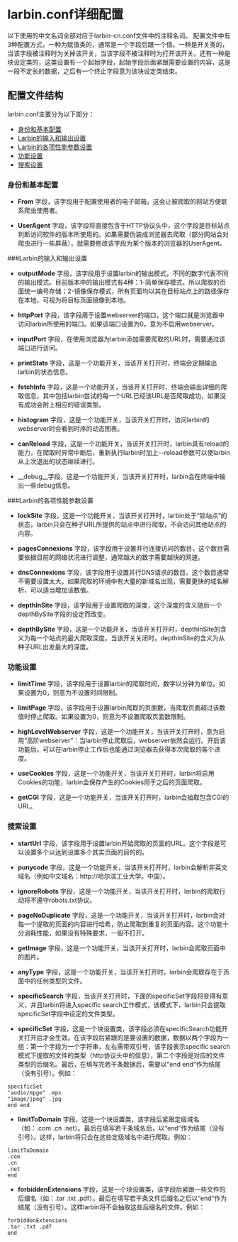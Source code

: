 # larbin.conf详细配置

以下使用的中文名词全部对应于larbin-cn.conf文件中的注释名词。
配置文件中有3种配置方式，一种为赋值类的，通常是一个字段后跟一个值。一种是开关类的，当该字段被注释时为关掉该开关，当该字段不被注释时为打开该开关。还有一种是块设定类的，这类设置有一个起始字段，起始字段后面紧跟需要设置的内容，这是一段不定长的数据，之后有一个终止字段意为该块设定类结束。

## 配置文件结构

larbin.conf主要分为以下部分：

* [身份和基本配置](#身份和基本配置)
* [Larbin的输入和输出设置](#Larbin的输入和输出设置)
* [Larbin的各项性能参数设置](#Larbin的各项性能参数设置)
* [功能设置](#功能设置)
* [搜索设置](#搜索设置)

### 身份和基本配置

* __From__ 字段，该字段用于配置使用者的电子邮箱，这会让被爬取的网站方便联系爬虫使用者。

* __UserAgent__ 字段，该字段将直接包含于HTTP协议头中，这个字段是目标站点判断访问软件的版本所使用的。如果需要伪装成浏览器去爬取（部分网站会对爬虫进行一些屏蔽），就需要修改该字段为某个版本的浏览器的UserAgent。


###Larbin的输入和输出设置

* __outputMode__ 字段，该字段用于设置larbin的输出模式，不同的数字代表不同的输出模式。目前版本中的输出模式有4种：1-简单保存模式，所以爬取的页面统一编号存储；2-镜像保存模式，所有页面均以其在目标站点上的路径保存在本地，可视为将目标页面镜像到本地。

* __httpPort__ 字段，该字段用于设置webserver的端口，这个端口就是浏览器中访问larbin所使用的端口。如果该端口设置为0，意为不启用webserver。

* __inputPort__ 字段，在使用浏览器为larbin添加需要爬取的URL时，需要通过该端口进行访问。

* __printStats__ 字段，这是一个功能开关，当该开关打开时，终端会定期输出larbin的状态信息。

* __fetchInfo__ 字段，这是一个功能开关，当该开关打开时，终端会输出详细的爬取信息，其中包括larbin尝试的每一个URL已经该URL是否爬取成功，如果没有成功会附上相应的错误类型。

* __histogram__ 字段，这是一个功能开关，当该开关打开时，访问larbin的webserver时会看到时序的动态图表。

* __canReload__ 字段，这是一个功能开关，当该开关打开时，larbin具有reload的能力，在爬取时异常中断后，重新执行larbin时加上--reload参数可以使larbin从上次退出的状态继续进行。

* __debug__字段，这是一个功能开关，当该开关打开时，larbin会在终端中输出一些debug信息。

###Larbin的各项性能参数设置

* __lockSite__ 字段，这是一个功能开关，当该开关打开时，larbin处于“锁站点”的状态，larbin只会在种子URL所提供的站点中进行爬取，不会访问其他站点的内容。

* __pagesConnexions__ 字段，该字段用于设置并行连接访问的数目，这个数目需要依据目前的网络状况进行调整，通常越大的数字需要越快的网速。

* __dnsConnexions__ 字段，该字段用于设置并行DNS请求的数目，这个数目通常不需要设置太大。如果爬取的环境中有大量的新域名出现，需要更快的域名解析，可以适当增加该数值。

* __depthInSite__ 字段，该字段用于设置爬取的深度，这个深度的含义随后一个depthBySite字段的设定而改变。

* __depthBySite__ 字段，这是一个功能开关，当该开关打开时，depthInSite的含义为每一个站点的最大爬取深度。当该开关关闭时，depthInSite的含义为从种子URL出发最大的深度。

### 功能设置

* __limitTime__ 字段，该字段用于设置larbin的爬取时间，数字以分钟为单位。如果设置为0，则意为不设置时间限制。

* __limitPage__ 字段，该字段用于设置larbin爬取的页面数，当爬取页面超过该数值时停止爬取。如果设置为0，则意为不设置爬取页面数限制。

* __highLevelWebserver__ 字段，这是一个功能开关，当该开关打开时，意为启用“高阶webserver”：当larbin停止爬取后，webserver依然会运行。开启该功能后，可以在larbin停止工作后也能通过浏览器去获得本次爬取的各个进度。

* __useCookies__ 字段，这是一个功能开关，当该开关打开时，larbin将启用Cookies的功能，larbin会保存产生的Cookies用于之后的页面爬取。

* __getCGI__ 字段，这是一个功能开关，当该开关打开时，larbin会抽取包含CGI的URL。

### 搜索设置

* __startUrl__ 字段，该字段用于设置larbin开始爬取的页面的URL。这个字段是可以设置多个以达到设置多个其实页面的目的的。

* __punycode__ 字段，这是一个功能开关，当该开关打开时，larbin会解析非英文域名（例如中文域名：http://哈尔滨工业大学。中国）。

* __ignoreRobots__ 字段，这是一个功能开关，当该开关打开时，larbin的爬取行动将不遵守robots.txt协议。

* __pageNoDuplicate__ 字段，这是一个功能开关，当该开关打开时，larbin会对每一个提取的页面的内容进行哈希，防止爬取到重复的页面内容。这个功能十分消耗性能，如果没有特殊要求，一般不打开。

* __getImage__ 字段，这是一个功能开关，当该开关打开时，larbin会爬取页面中的图片。

* __anyType__ 字段，这是一个功能开关，当该开关打开时，larbin会爬取存在于页面中的任何类型的文件。

* __specificSearch__ 字段，当该开关打开时，下面的specificSet字段将变得有意义，并且larbin将进入specific search工作模式，该模式下，larbin只会提取specificSet字段中设定的文件类型。

* __specificSet__ 字段，这是一个块设置类，该字段必须在specificSearch功能开关打开后才会生效。在该字段后紧跟的是要设置的数据，数据以两个字段为一组：第一个字段为一个字符串，左右需带双引号，该字段表示specific search模式下提取的文件的类型（http协议头中的信息），第二个字段是对应的文件类型的后缀名。最后，在填写完若干条数据后，需要以“end end”作为结尾（没有引号）。例如：
```
specificSet
"audio/mpge" .mps
"image/jpeg" .jpg
end end
```

* __limitToDomain__ 字段，这是一个块设置类，该字段后紧跟定级域名（如：.com .cn .net）。最后在填写若干条域名后，以“end”作为结尾（没有引号）。这样，larbin将只会在这些定级域名中进行爬取。例如：
```
limitToDomain
.com
.cn
.net
end
```

* __forbiddenExtensions__ 字段，这是一个块设置类，该字段后紧跟一些文件的后缀名（如：.tar .txt .pdf）。最后在填写若干条文件后缀名之后以“end”作为结尾（没有引号）。这样larbin将不会抽取这些后缀名的文件。例如：
```
forbiddenExtensions
.tar .txt .pdf
end
```
